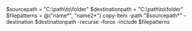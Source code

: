 $sourcepath = "C:\path\to\folder\"
$destinationpath = "C:\path\to\folder\"
$filepatterns = @("name*", "name2*")
copy-item -path "$sourcepath\*" -destination $destinationpath -recurse -force -include $filepatterns